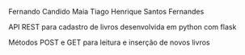 Fernando Candido Maia
Tiago Henrique Santos Fernandes


API REST para cadastro de livros desenvolvida em python com flask

Métodos POST e GET para leitura e inserção de novos livros